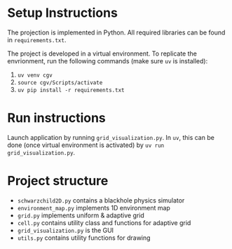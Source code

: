 # Setup Instructions

The projection is implemented in Python. All required libraries can be found in `requirements.txt`.

The project is developed in a virtual environment. To replicate the envrionment, run the following commands (make sure `uv` is installed):

1. `uv venv cgv`
2. `source cgv/Scripts/activate`
3. `uv pip install -r requirements.txt`

# Run instructions

Launch application by running `grid_visualization.py`. In `uv`, this can be done (once virtual environment is activated) by `uv run grid_visualization.py`.

# Project structure

* `schwarzchild2D.py` contains a blackhole physics simulator
* `environment_map.py` implements 1D environment map
* `grid.py` implements uniform & adaptive grid
* `cell.py` contains utility class and functions for adaptive grid
* `grid_visualization.py` is the GUI
* `utils.py` contains utility functions for drawing

